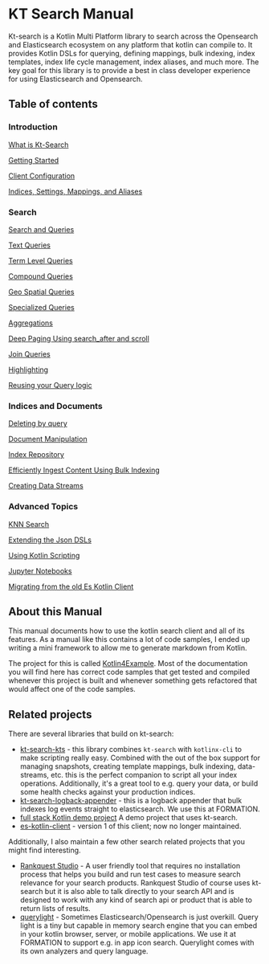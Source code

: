 # KT Search Manual 

Kt-search is a Kotlin Multi Platform library to search across the Opensearch and Elasticsearch ecosystem on any platform that kotlin can compile to. It provides Kotlin DSLs for querying, defining mappings, bulk indexing, index templates, index life cycle management, index aliases, and much more. The key goal for this library is to provide a best in class developer experience for using Elasticsearch and Opensearch.  

## Table of contents

### Introduction

[What is Kt-Search](WhatIsKtSearch.md)

[Getting Started](GettingStarted.md)

[Client Configuration](ClientConfiguration.md)

[Indices, Settings, Mappings, and Aliases](IndexManagement.md)

### Search

[Search and Queries](Search.md)

[Text Queries](TextQueries.md)

[Term Level Queries](TermLevelQueries.md)

[Compound Queries](CompoundQueries.md)

[Geo Spatial Queries](GeoQueries.md)

[Specialized Queries](SpecializedQueries.md)

[Aggregations](Aggregations.md)

[Deep Paging Using search_after and scroll](DeepPaging.md)

[Join Queries](JoinQueries.md)

[Highlighting](Highlighting.md)

[Reusing your Query logic](ReusableSearchQueries.md)

### Indices and Documents

[Deleting by query](DeleteByQuery.md)

[Document Manipulation](DocumentManipulation.md)

[Index Repository](IndexRepository.md)

[Efficiently Ingest Content Using Bulk Indexing](BulkIndexing.md)

[Creating Data Streams](DataStreams.md)

### Advanced Topics

[KNN Search](KnnSearch.md)

[Extending the Json DSLs](ExtendingTheDSL.md)

[Using Kotlin Scripting](Scripting.md)

[Jupyter Notebooks](Jupyter.md)

[Migrating from the old Es Kotlin Client](Migrating.md)

## About this Manual

This manual documents how to use the kotlin search client and all of its features. As a manual like this contains a lot of code samples, I ended up writing a mini framework to allow me to generate markdown from Kotlin.

The project for this is called [Kotlin4Example](https://github.com/jillesvangurp/kotlin4example). Most of the documentation you will find here has correct code samples that get tested and compiled whenever this project is built and whenever something gets refactored that would affect one of the code samples.


## Related projects

There are several libraries that build on kt-search:

- [kt-search-kts](https://github.com/jillesvangurp/kt-search-kts) - this library combines `kt-search` with `kotlinx-cli` to make scripting really easy. Combined with the out of the box support for managing snapshots, creating template mappings, bulk indexing, data-streams, etc. this is the perfect companion to script all your index operations. Additionally, it's a great tool to e.g. query your data, or build some health checks against your production indices.
- [kt-search-logback-appender](https://github.com/jillesvangurp/kt-search-logback-appender) - this is a logback appender that bulk indexes log events straight to elasticsearch. We use this at FORMATION.
- [full stack Kotlin demo project](https://github.com/formation-res/kt-fullstack-demo) A demo project that uses kt-search.
- [es-kotlin-client](https://github.com/jillesvangurp/es-kotlin-client) - version 1 of this client; now no longer maintained.

Additionally, I also maintain a few other search related projects that you might find interesting.

- [Rankquest Studio](https://rankquest.jillesvangurp.com) - A user friendly tool that requires no installation process that helps you build and run test cases to measure search relevance for your search products. Rankquest Studio of course uses kt-search but it is also able to talk directly to your search API and is designed to work with any kind of search api or product that is able to return lists of results.
- [querylight](https://github.com/jillesvangurp/querylight) - Sometimes Elasticsearch/Opensearch is just overkill. Query light is a tiny but capable in memory search engine that you can embed in your kotlin browser, server, or mobile applications. We use it at FORMATION to support e.g. in app icon search. Querylight comes with its own analyzers and query language. 

